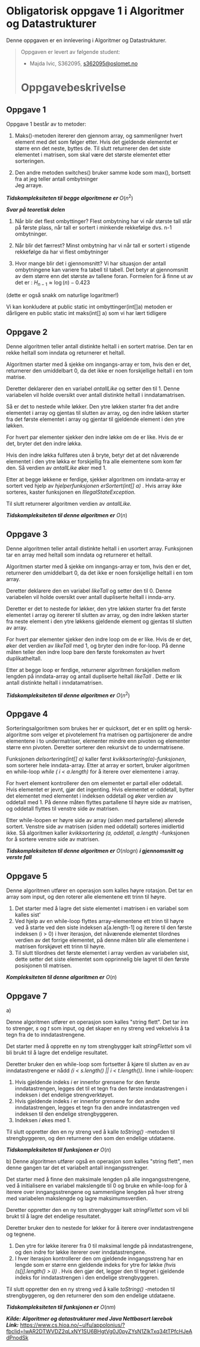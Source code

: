 # Obligatorisk oppgave 1 i Algoritmer og Datastrukturer

Denne oppgaven er en innlevering i Algoritmer og Datastrukturer. 
> Oppgaven er levert av følgende student:
> * Majda Ivic, S362095, s362095@oslomet.no
>
>
> # Oppgavebeskrivelse




## Oppgave 1

Oppgave 1 består av to metoder:

1. Maks()-metoden itererer den gjennom array, og sammenligner hvert element med det som følger etter. Hvis det gjeldende elementet er større enn det neste, byttes de. Til slutt returnerer den det siste elementet i matrisen, som skal være det største elementet etter sorteringen.


2. Den andre metoden switches() bruker samme kode som max(), bortsett fra at jeg teller antall ombytninger  
Jeg arraye.

***Tidskompleksiteten til begge algoritmene er*** $O(n^2)$


***Svar på teoretisk delen***

1. Når blir det flest ombyttinger?
Flest ombytning har vi når største tall står på første plass, når tall er sortert i 
minkende rekkefølge dvs. n-1 ombytninger.

2. Når blir det færrest?
Minst ombytning har vi når tall er sortert i stigende rekkefølge da har vi flest ombytninger

3. Hvor mange blir det i gjennomsnitt?
Vi har situasjon der antall ombytningene kan variere fra  tabell til tabell. Det betyr at gjennomsnitt av 
dem større enn det største av tallene foran. Formelen for å finne ut av det er : $H_{n-1} \approx \log(n) - 0.423$
 
(dette er også snakk om naturlige logaritmer!)


Vi kan konkludere at public static int ombyttinger(int[]a) metoden er dårligere en public static int maks(int[] a) 
som vi har lært tidligere

## Oppgave 2

Denne algoritmen teller antall distinkte heltall i en sortert matrise. Den tar en rekke heltall som inndata og returnerer et heltall.

Algoritmen starter med å sjekke om inngangs-array er tom, hvis den er det, returnerer den umiddelbart 0, da det ikke er noen forskjellige heltall i en tom matrise.

Deretter deklarerer den en variabel *antallLike* og setter den til 1. Denne variabelen vil holde oversikt over antall distinkte heltall i inndatamatrisen.

Så er det to nestede while løkker. Den ytre løkken starter fra det andre elementet i array og gjentas til slutten av array, og den indre løkken starter fra det første elementet i array og gjentar til gjeldende element i den ytre løkken.

For hvert par elementer sjekker den indre løkke om de er like. Hvis de er det, bryter det den indre løkka.

Hvis den indre løkka fullføres uten å bryte, betyr det at det nåværende elementet i den ytre løkka er forskjellig fra alle elementene som kom før den. Så verdien av *antallLike* øker med 1.

Etter at begge løkkene er ferdige, sjekker algoritmen om inndata-array er sortert ved hjelp av *hjelperfunksjonen erSortert(int[] a)* . Hvis array ikke sorteres, kaster funksjonen en *IllegalStateException.*

Til slutt returnerer algoritmen verdien av *antallLike.*

***Tidskompleksiteten til denne algoritmen er*** $O(n)$

## Oppgave 3

Denne algoritmen teller antall distinkte heltall i en usortert array. Funksjonen tar en array med heltall som inndata og returnerer et heltall.

Algoritmen starter med å sjekke om inngangs-array er tom, hvis den er det, returnerer den umiddelbart 0, da det ikke er noen forskjellige heltall i en tom array.

Deretter deklarere den en variabel *likeTall* og setter den til 0. Denne variabelen vil holde oversikt over antall dupliserte heltall i innda-arry.

Deretter er det to nestede for løkker, den ytre løkken starter fra det første elementet i array og itererer til slutten av array, og den indre løkken starter fra neste element i den ytre løkkens gjeldende element og gjentas til slutten av array.

For hvert par elementer sjekker den indre loop om de er like. Hvis de er det, øker det verdien av *likeTall* med 1, og bryter den indre for-loop. På denne måten teller den indre loop bare den første forekomsten av hvert duplikatheltall.

Etter at begge loop er ferdige, returnerer algoritmen forskjellen mellom lengden på inndata-array og antall dupliserte heltall *likeTall* . Dette er lik antall distinkte heltall i inndatamatrisen.

***Tidskompleksiteten til denne algoritmen er*** $O(n^2)$ 


## Oppgave 4

Sorteringsalgoritmen som brukes her er quicksort, det er en splitt og hersk-algoritme som velger et pivotelement fra matrisen og partisjonerer de andre elementene i to undermatriser, elementer mindre enn pivoten og elementer større enn pivoten. Deretter sorterer den rekursivt de to undermatrisene.

Funksjonen *delsortering(int[] a)* kaller først *kvikksortering(a)-funksjonen*, som sorterer hele inndata-array. Etter at array er sortert, bruker algoritmen en while-loop *while ( i < a.length)* for å iterere over elementene i array.

For hvert element kontrollerer den om elementet er partall eller oddetall. Hvis elementet er jevnt, gjør det ingenting. Hvis elementet er oddetall, bytter det elementet med elementet i indeksen oddetall og øker verdien av oddetall med 1. På denne måten flyttes partallene til høyre side av matrisen, og oddetall flyttes til venstre side av matrisen.

Etter while-loopen er høyre side av array (siden med partallene) allerede sortert. Venstre side av matrisen (siden med oddetall) sorteres imidlertid ikke. Så algoritmen kaller *kvikksortering (a, oddetall, a.length)* -funksjonen for å sortere venstre side av matrisen.

***Tidskompleksiteten til denne algoritmen er*** $O(n log n)$ ***i gjennomsnitt og verste fall***


## Oppgave 5

Denne algoritmen utfører en operasjon som kalles høyre rotasjon. Det tar en array som input, og den roterer alle elementene ett trinn til høyre.



1. Det starter med å lagre det siste elementet i matrisen i en variabel som kalles sist'
2. Ved hjelp av en while-loop flyttes array-elementene ett trinn til høyre ved å starte ved den siste indeksen a[a.length-1] og iterere til den første indeksen (i > 0) i hver iterasjon, det nåværende elementet tilordnes verdien av det forrige elementet, på denne måten blir alle elementene i matrisen forskjøvet ett trinn til høyre.
3. Til slutt tilordnes det første elementet i array verdien av variabelen sist, dette setter det siste elementet som opprinnelig ble lagret til den første posisjonen til matrisen.

***Kompleksiteten til denne algoritmen er*** $O(n)$


## Oppgave 7

a)

Denne algoritmen utfører en operasjon som kalles "string flett". Det tar inn to strenger, *s* og *t* som input, og det skaper en ny streng ved vekselvis å ta tegn fra de to inndatastrengene.

Det starter med å opprette en ny tom strengbygger kalt *stringFlettet* som vil bli brukt til å lagre det endelige resultatet.

Deretter bruker den en while-loop som fortsetter å kjøre til slutten av en av inndatastrengene er nådd *(i < s.length() || i < t.length())*. Inne i while-loopen:


1. Hvis gjeldende indeks *i* er innenfor grensene for den første inndatastrengen, legges det til et tegn fra den første inndatastrengen i indeksen i det endelige strengverktøyet.
2. Hvis gjeldende indeks *i* er innenfor grensene for den andre inndatastrengen, legges et tegn fra den andre inndatastrengen ved indeksen til den endelige strengbyggeren.
3. Indeksen *i* økes med 1.

Til slutt oppretter den en ny streng ved å kalle *toString()* -metoden til strengbyggeren, og den returnerer den som den endelige utdataene.

***Tidskompleksiteten til funksjonen er*** $O(n)$

b)
 Denne algoritmen utfører også en operasjon som kalles "string flett", men denne gangen tar det et variabelt antall inngangsstrenger.
 
Det starter med å finne den maksimale lengden på alle inngangsstrengene, ved å initialisere en variabel makslengde til 0 og bruke en while-loop for å iterere over inngangsstrengene og sammenligne lengden på hver streng med variabelen makslengde og lagre maksimumsverdien. 

Deretter oppretter den en ny tom strengbygger kalt *stringFlettet* som vil bli brukt til å lagre det endelige resultatet.

Deretter bruker den to nestede for løkker for å iterere over inndatastrengene og tegnene.

1. Den ytre for løkke itererer fra 0 til maksimal lengde på inndatastrengene, og den indre for løkke itererer over inndatastrengene.
2. I hver iterasjon kontrollerer den om gjeldende inngangsstreng har en lengde som er større enn gjeldende indeks for ytre for løkke *(hvis (s[j].length() > i))* . Hvis den gjør det, legger den til tegnet i gjeldende indeks for inndatastrengen i den endelige strengbyggeren.

Til slutt oppretter den en ny streng ved å kalle *toString()* -metoden til strengbyggeren, og den returnerer den som den endelige utdataene.

***Tidskompleksiteten til funksjonen er*** $O(nm)$


***Kilde: Algoritmer og datastrukturer med Java Nettbasert lærebok***</br>
***Link:*** https://www.cs.hioa.no/~ulfu/appolonius/?fbclid=IwAR2DTWVDZ2qLxNY1SU6BHgtVg0J0pyZYsN1ZlkTxq34tTPfcHJeAdPnodSk


